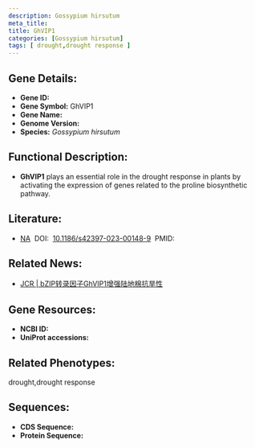 ```yaml
---
description: Gossypium hirsutum
meta_title:
title: GhVIP1
categories: [Gossypium hirsutum]
tags: [ drought,drought response ]
---
```


## Gene Details:
- **Gene ID:**	[]()
- **Gene Symbol:** GhVIP1
- **Gene Name:** 
- **Genome Version:** []()
- **Species:** *Gossypium hirsutum*

## Functional Description:
   - **GhVIP1** plays an essential role in the drought response in plants by activating the expression of genes related to the proline biosynthetic pathway.

## Literature:
   - [NA]( https://jcottonres.biomedcentral.com/articles/10.1186/s42397-023-00148-9#Sec16)&nbsp;&nbsp;DOI:&nbsp;&nbsp;[10.1186/s42397-023-00148-9](https://jcottonres.biomedcentral.com/articles/10.1186/s42397-023-00148-9#Sec16)&nbsp;&nbsp;PMID:&nbsp;&nbsp;[](https://pubmed.ncbi.nlm.nih.gov//)

## Related News:
   - [JCR | bZIP转录因子GhVIP1增强陆地棉抗旱性](https://mp.weixin.qq.com/s/PbLQthw_jQ1hIomZAVHyag)

## Gene Resources:
- **NCBI ID:** [](https://www.ncbi.nlm.nih.gov/gene/?term=)
- **UniProt accessions:** [](https://www.uniprot.org/uniprotkb//entry)

## Related Phenotypes:
drought,drought response

## Sequences:
- **CDS Sequence:**
- **Protein Sequence:**
